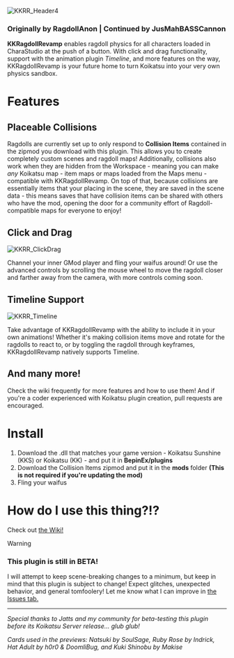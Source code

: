 ![KKRR_Header4](https://github.com/user-attachments/assets/10d27155-1fe9-43e8-a3c9-b1a31befaad9)
### Originally by RagdollAnon | Continued by JusMahBASSCannon

**KKRagdollRevamp** enables ragdoll physics for all characters loaded in CharaStudio at the push of a button. With click and drag functionality, support with the animation plugin _Timeline_, and more features on the way, KKRagdollRevamp is your future home to turn Koikatsu into your very own physics sandbox. 

# Features

## Placeable Collisions
Ragdolls are currently set up to only respond to **Collision Items** contained in the zipmod you download with this plugin. This allows you to create completely custom scenes and ragdoll maps! Additionally, collisions also work when they are hidden from the Workspace - meaning you can make *any* Koikatsu map - item maps or maps loaded from the Maps menu - compatible with KKRagdollRevamp. On top of that, because collisions are essentially items that your placing in the scene, they are saved in the scene data - this means saves that have collision items can be shared with others who have the mod, opening the door for a community effort of Ragdoll-compatible maps for everyone to enjoy!



## Click and Drag
![KKRR_ClickDrag](https://github.com/user-attachments/assets/ca945a1d-e853-437b-916d-8fe1251b0265)

Channel your inner GMod player and fling your waifus around! Or use the advanced controls by scrolling the mouse wheel to move the ragdoll closer and farther away from the camera, with more controls coming soon.

## Timeline Support
![KKRR_Timeline](https://github.com/user-attachments/assets/f3dbccbc-defe-4534-8ce1-b0e707f727ac)

Take advantage of KKRagdollRevamp with the ability to include it in your own animations! Whether it's making collision items move and rotate for the ragdolls to react to, or by toggling the ragdoll through keyframes, KKRagdollRevamp natively supports Timeline.

## And many more!
Check the wiki frequently for more features and how to use them! And if you're a coder experienced with Koikatsu plugin creation, pull requests are encouraged. 

# Install
1. Download the .dll that matches your game version - Koikatsu Sunshine (KKS) or Koikatsu (KK) - and put it in **BepinEx/plugins**
2. Download the Collision Items zipmod and put it in the **mods** folder **(This is not required if you're updating the mod)**
3. Fling your waifus

# How do I use this thing?!?
Check out [the Wiki!](https://github.com/JusMahBASSCannon/KKRagdollRevamp/wiki)

> [!WARNING] 
> ### This plugin is still in BETA!
>
> I will attempt to keep scene-breaking changes to a minimum, but keep in mind that this plugin is subject to change! Expect glitches, unexpected behavior, and general tomfoolery! Let me know what I can improve in [the Issues tab.](https://github.com/JusMahBASSCannon/KKRagdollRevamp/issues)

<hr>


_Special thanks to Jatts and my community for beta-testing this plugin before its Koikatsu Server release... glub glub!_

_Cards used in the previews: Natsuki by SoulSage, Ruby Rose by Indrick, Hat Adult by h0r0 & DoomliBug, and Kuki Shinobu by Makise_
